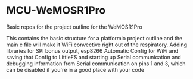 # MCU-WeMOSR1Pro
Basic repos for the project outline for the WeMOSR1Pro

This contains the basic structure for a platformio project outline and the main c file will make it WiFi convective right out of the respiratory.
Adding libraries for SPI bonus output, esp8266 Automatic Config for WiFi and saving that Config to LittleFS and starting up Serial communication and debugging information from Serial communication on pins 1 and 3, which can be disabled if you're in a good place with your code
